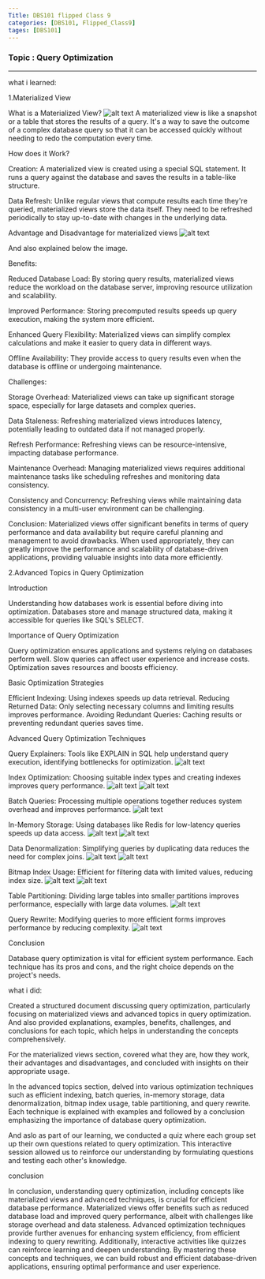 ```yaml
---
Title: DBS101 flipped Class 9
categories: [DBS101, Flipped_Class9]
tages: [DBS101]
---
```


### Topic : Query Optimization
----
what i learned:

1.Materialized View

What is a Materialized View?
![alt text](<../Screenshot 2024-05-20 075553.png>)
A materialized view is like a snapshot or a table that stores the results of a query. It's a way to save the outcome of a complex database query so that it can be accessed quickly without needing to redo the computation every time.

How does it Work?

Creation: A materialized view is created using a special SQL statement. It runs a query against the database and saves the results in a table-like structure.

Data Refresh: Unlike regular views that compute results each time they're queried, materialized views store the data itself. They need to be refreshed periodically to stay up-to-date with changes in the underlying data.

Advantage and Disadvantage for materialized views
![alt text](<../Screenshot 2024-05-20 080834.png>)

And also explained below the image.

Benefits:

Reduced Database Load: By storing query results, materialized views reduce the workload on the database server, improving resource utilization and scalability.

Improved Performance: Storing precomputed results speeds up query execution, making the system more efficient.

Enhanced Query Flexibility: Materialized views can simplify complex calculations and make it easier to query data in different ways.

Offline Availability: They provide access to query results even when the database is offline or undergoing maintenance.

Challenges:

Storage Overhead: Materialized views can take up significant storage space, especially for large datasets and complex queries.

Data Staleness: Refreshing materialized views introduces latency, potentially leading to outdated data if not managed properly.

Refresh Performance: Refreshing views can be resource-intensive, impacting database performance.

Maintenance Overhead: Managing materialized views requires additional maintenance tasks like scheduling refreshes and monitoring data consistency.

Consistency and Concurrency: Refreshing views while maintaining data consistency in a multi-user environment can be challenging.

Conclusion:
Materialized views offer significant benefits in terms of query performance and data availability but require careful planning and management to avoid drawbacks. When used appropriately, they can greatly improve the performance and scalability of database-driven applications, providing valuable insights into data more efficiently.

2.Advanced Topics in Query Optimization

Introduction

Understanding how databases work is essential before diving into optimization. Databases store and manage structured data, making it accessible for queries like SQL's SELECT.

Importance of Query Optimization

Query optimization ensures applications and systems relying on databases perform well. Slow queries can affect user experience and increase costs. Optimization saves resources and boosts efficiency.

Basic Optimization Strategies

Efficient Indexing: Using indexes speeds up data retrieval.
Reducing Returned Data: Only selecting necessary columns and limiting results improves performance.
Avoiding Redundant Queries: Caching results or preventing redundant queries saves time.

Advanced Query Optimization Techniques

Query Explainers: Tools like EXPLAIN in SQL help understand query execution, identifying bottlenecks for optimization.
![alt text](<../Screenshot 2024-05-20 081804.png>)

Index Optimization: Choosing suitable index types and creating indexes improves query performance.
![alt text](<../Screenshot 2024-05-20 081818.png>)
![alt text](<../Screenshot 2024-05-20 081829.png>)

Batch Queries: Processing multiple operations together reduces system overhead and improves performance.
![alt text](<../Screenshot 2024-05-20 081953.png>)

In-Memory Storage: Using databases like Redis for low-latency queries speeds up data access.
![alt text](<../Screenshot 2024-05-20 082019.png>)
![alt text](<../Screenshot 2024-05-20 082026.png>)

Data Denormalization: Simplifying queries by duplicating data reduces the need for complex joins.
![alt text](<../Screenshot 2024-05-20 082035.png>)
![alt text](<../Screenshot 2024-05-20 082040.png>)

Bitmap Index Usage: Efficient for filtering data with limited values, reducing index size.
![alt text](<../Screenshot 2024-05-20 082207.png>)
![alt text](<../Screenshot 2024-05-20 082213.png>)

Table Partitioning: Dividing large tables into smaller partitions improves performance, especially with large data volumes.
![alt text](<../Screenshot 2024-05-20 082219.png>)

Query Rewrite: Modifying queries to more efficient forms improves performance by reducing complexity.
![alt text](<../Screenshot 2024-05-20 082227.png>)

Conclusion

Database query optimization is vital for efficient system performance. Each technique has its pros and cons, and the right choice depends on the project's needs.

what i did:

Created a structured document discussing query optimization, particularly focusing on materialized views and advanced topics in query optimization. And also provided explanations, examples, benefits, challenges, and conclusions for each topic, which helps in understanding the concepts comprehensively.

For the materialized views section, covered what they are, how they work, their advantages and disadvantages, and concluded with insights on their appropriate usage.

In the advanced topics section, delved into various optimization techniques such as efficient indexing, batch queries, in-memory storage, data denormalization, bitmap index usage, table partitioning, and query rewrite. Each technique is explained with examples and followed by a conclusion emphasizing the importance of database query optimization.

And aslo as part of our learning, we conducted a quiz where each group set up their own questions related to query optimization. This interactive session allowed us to reinforce our understanding by formulating questions and testing each other's knowledge.

conclusion

In conclusion, understanding query optimization, including concepts like materialized views and advanced techniques, is crucial for efficient database performance. Materialized views offer benefits such as reduced database load and improved query performance, albeit with challenges like storage overhead and data staleness. Advanced optimization techniques provide further avenues for enhancing system efficiency, from efficient indexing to query rewriting. Additionally, interactive activities like quizzes can reinforce learning and deepen understanding. By mastering these concepts and techniques, we can build robust and efficient database-driven applications, ensuring optimal performance and user experience.







